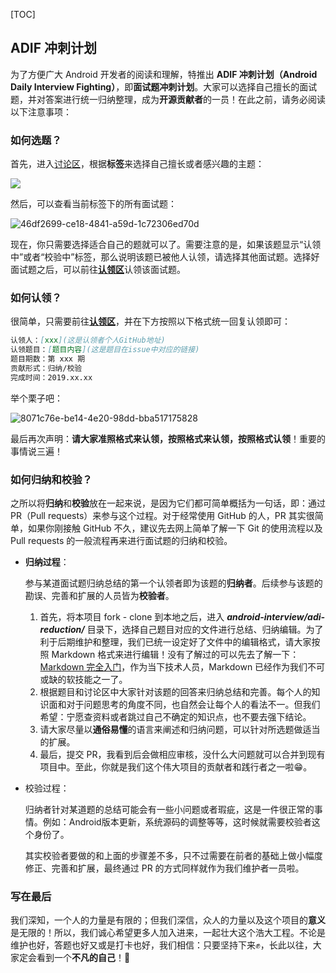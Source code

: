 [TOC]

## ADIF 冲刺计划

为了方便广大 Android 开发者的阅读和理解，特推出 **ADIF 冲刺计划（Android Daily Interview Fighting）**，即**面试题冲刺计划**。大家可以选择自己擅长的面试题，并对答案进行统一归纳整理，成为**开源贡献者**的一员！在此之前，请务必阅读以下注意事项：

### 如何选题？

首先，进入[讨论区](https://github.com/Moosphan/Android-Daily-Interview/issues)，根据**标签**来选择自己擅长或者感兴趣的主题：

![](https://github.com/Moosphan/SelfAssetRepository/blob/f78220acba0f7070b25ddc5c62a6311e4476959d/github/images/label_types.png)



然后，可以查看当前标签下的所有面试题：

![46df2699-ce18-4841-a59d-1c72306ed70d](https://github.com/Moosphan/SelfAssetRepository/blob/f78220acba0f7070b25ddc5c62a6311e4476959d/github/images/scan_type.png)

现在，你只需要选择适合自己的题就可以了。需要注意的是，如果该题显示“认领中”或者“校验中”标签，那么说明该题已被他人认领，请选择其他面试题。选择好面试题之后，可以前往[**认领区**](https://github.com/Moosphan/Android-Daily-Interview/issues/113)认领该面试题。

### 如何认领？

很简单，只需要前往[**认领区**](https://github.com/Moosphan/Android-Daily-Interview/issues/113)，并在下方按照以下格式统一回复认领即可：

```markdown
认领人：[xxx](这是认领者个人GitHub地址)
认领题目：[题目内容](这是题目在issue中对应的链接)
题目期数：第 xxx 期
贡献形式：归纳/校验
完成时间：2019.xx.xx
```

举个栗子吧：

![8071c76e-be14-4e20-98dd-bba517175828](https://github.com/Moosphan/SelfAssetRepository/blob/f78220acba0f7070b25ddc5c62a6311e4476959d/github/images/get_question.png)

最后再次声明：**请大家准照格式来认领，按照格式来认领，按照格式认领**！重要的事情说三遍！

### 如何归纳和校验？

之所以将**归纳**和**校验**放在一起来说，是因为它们都可简单概括为一句话，即：通过 PR（Pull requests）来参与这个过程。对于经常使用 GitHub 的人，PR 其实很简单，如果你刚接触 GitHub 不久，建议先去网上简单了解一下 Git 的使用流程以及 Pull requests 的一般流程再来进行面试题的归纳和校验。

- **归纳过程**：

  参与某道面试题归纳总结的第一个认领者即为该题的**归纳者**。后续参与该题的勘误、完善和扩展的人员皆为**校验者**。

  1. 首先，将本项目 fork - clone 到本地之后，进入 ***android-interview/adi-reduction/*** 目录下，选择自己题目对应的文件进行总结、归纳编辑。为了利于后期维护和整理，我们已统一设定好了文件中的编辑格式，请大家按照 Markdown 格式来进行编辑！没有了解过的可以先去了解一下：[Markdown 完全入门](https://zhuanlan.zhihu.com/p/33698205)，作为当下技术人员，Markdown 已经作为我们不可或缺的软技能之一了。
  2. 根据题目和讨论区中大家针对该题的回答来归纳总结和完善。每个人的知识面和对于问题思考的角度不同，也自然会让每个人的看法不一。但我们希望：宁愿查资料或者跳过自己不确定的知识点，也不要去强下结论。
  3. 请大家尽量以**通俗易懂**的语言来阐述和归纳问题，可以针对所选题做适当的扩展。
  4. 最后，提交 PR，我看到后会做相应审核，没什么大问题就可以合并到现有项目中。至此，你就是我们这个伟大项目的贡献者和践行者之一啦😁。

- 校验过程：

  归纳者针对某道题的总结可能会有一些小问题或者瑕疵，这是一件很正常的事情。例如：Android版本更新，系统源码的调整等等，这时候就需要校验者这个身份了。

  其实校验者要做的和上面的步骤差不多，只不过需要在前者的基础上做小幅度修正、完善和扩展，最终通过 PR 的方式同样就作为我们维护者一员啦。

### 写在最后

我们深知，一个人的力量是有限的；但我们深信，众人的力量以及这个项目的**意义**是无限的！所以，我们诚心希望更多人加入进来，一起壮大这个浩大工程。不论是维护也好，答题也好又或是打卡也好，我们相信：只要坚持下来✊，长此以往，大家定会看到一个**不凡的自己**！:rainbow:
